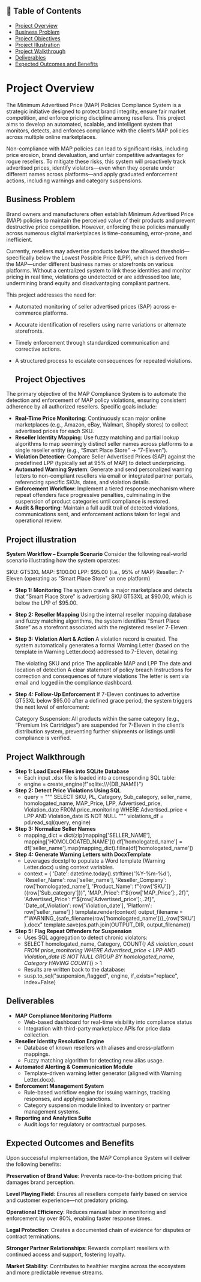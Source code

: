 ## 📑 Table of Contents
- [Project Overview](#project-overview)
- [Business Problem](#business-problem)
- [Project Objectives](#project-objectives)
- [Project Illustration](#project-illustration)
- [Project Walkthrough](#Project-Walkthrough)
- [Deliverables](#deliverables)
- [Expected Outcomes and Benefits](#expected-outcomes-and-benefits)

# **Project Overview**

The Minimum Advertised Price (MAP) Policies Compliance System is a strategic initiative designed to protect brand integrity, ensure fair market competition, and enforce pricing discipline among resellers. This project aims to develop an automated, scalable, and intelligent system that monitors, detects, and enforces compliance with the client’s MAP policies across multiple online marketplaces.

Non-compliance with MAP policies can lead to significant risks, including price erosion, brand devaluation, and unfair competitive advantages for rogue resellers. To mitigate these risks, this system will proactively track advertised prices, identify violators—even when they operate under different names across platforms—and apply graduated enforcement actions, including warnings and category suspensions.

## **Business Problem**
Brand owners and manufacturers often establish Minimum Advertised Price (MAP) policies to maintain the perceived value of their products and prevent destructive price competition. However, enforcing these policies manually across numerous digital marketplaces is time-consuming, error-prone, and inefficient.

Currently, resellers may advertise products below the allowed threshold—specifically below the Lowest Possible Price (LPP), which is derived from the MAP—under different business names or storefronts on various platforms. Without a centralized system to link these identities and monitor pricing in real time, violations go undetected or are addressed too late, undermining brand equity and disadvantaging compliant partners.

This project addresses the need for:

- Automated monitoring of seller advertised prices (SAP) across e-commerce platforms.
- Accurate identification of resellers using name variations or alternate storefronts.
- Timely enforcement through standardized communication and corrective actions.
- A structured process to escalate consequences for repeated violations.

  ## **Project Objectives**
The primary objective of the MAP Compliance System is to automate the detection and enforcement of MAP policy violations, ensuring consistent adherence by all authorized resellers. 
Specific goals include:

- **Real-Time Price Monitoring**: Continuously scan major online marketplaces (e.g., Amazon, eBay, Walmart, Shopify stores) to collect advertised prices for each SKU.
- **Reseller Identity Mapping**: Use fuzzy matching and partial lookup algorithms to map seemingly distinct seller names across platforms to a single reseller entity (e.g., “Smart Place Store” → “7-Eleven”).
- **Violation Detection**: Compare Seller Advertised Prices (SAP) against the predefined LPP (typically set at 95% of MAP) to detect underpricing.
- **Automated Warning System**: Generate and send personalized warning letters to non-compliant resellers via email or integrated partner portals, referencing specific SKUs, dates, and violation details.
- **Enforcement Workflow**: Implement a tiered response mechanism where repeat offenders face progressive penalties, culminating in the suspension of product categories until compliance is restored.
- **Audit & Reporting**: Maintain a full audit trail of detected violations, communications sent, and enforcement actions taken for legal and operational review.

## **Project illustration**

**System Workflow – Example Scenario**
Consider the following real-world scenario illustrating how the system operates:

SKU: GT53XL
MAP: $100.00
LPP: $95.00 (i.e., 95% of MAP)
Reseller: 7-Eleven (operating as "Smart Place Store" on one platform)

- **Step 1: Monitoring**
The system crawls a major marketplace and detects that “Smart Place Store” is advertising SKU GT53XL at $90.00, which is below the LPP of $95.00.

- **Step 2: Reseller Mapping**
Using the internal reseller mapping database and fuzzy matching algorithms, the system identifies “Smart Place Store” as a storefront associated with the registered reseller 7-Eleven.

- **Step 3: Violation Alert & Action**
A violation record is created. The system automatically generates a formal Warning Letter (based on the template in Warning Letter.docx) addressed to 7-Eleven, detailing:

  The violating SKU and price
  The applicable MAP and LPP
  The date and location of detection
  A clear statement of policy breach
  Instructions for correction and consequences of future violations
  The letter is sent via email and logged in the compliance dashboard.

- **Step 4: Follow-Up Enforcement**
  If 7-Eleven continues to advertise GT53XL below $95.00 after a defined grace period, the system triggers the next level of enforcement:

   Category Suspension: All products within the same category (e.g., “Premium Ink Cartridges”) are suspended for 7-Eleven in the client’s distribution
   system, preventing further shipments or listings until compliance is verified.

 ## **Project Walkthrough**
 - **Step 1: Load Excel Files into SQLite Database**
   - Each input .xlsx file is loaded into a corresponding SQL table:
   - engine = create_engine(f"sqlite:///{DB_NAME}")
 - **Step 2: Detect Price Violations Using SQL**
   - query = """
     SELECT 
    SKU, PL, Category, Sub_category, seller_name, homologated_name,
    MAP_Price, LPP, Advertised_price, Violation_date
    FROM price_monitoring
    WHERE Advertised_price < LPP
    AND Violation_date IS NOT NULL
    """
    violations_df = pd.read_sql(query, engine)
- **Step 3: Normalize Seller Names**
  - mapping_dict = dict(zip(mapping['SELLER_NAME'], mapping['HOMOLOGATED_NAME']))
    df['homologated_name'] = df['seller_name'].map(mapping_dict).fillna(df['homologated_name'])
- **Step 4: Generate Warning Letters with DocxTemplate**
   - Leverages docxtpl to populate a Word template (Warning Letter.docx) using context variables.
   - context = {
    'Date': datetime.today().strftime('%Y-%m-%d'),
    'Reseller_Name': row['seller_name'],
    'Reseller_Company': row['homologated_name'],
    'Product_Name': f"{row['SKU']} ({row['Sub_category']})",
    'MAP_Price': f"${row['MAP_Price']:,.2f}",
    'Advertised_Price': f"${row['Advertised_price']:,.2f}",
    'Date_of_Violation': row['Violation_date'],
    'Platform': row['seller_name']
     }
     template.render(context)
     output_filename = f"WARNING_{safe_filename(row['homologated_name'])}_{row['SKU']}.docx"
     template.save(os.path.join(OUTPUT_DIR, output_filename))
- **Step 5: Flag Repeat Offenders for Suspension**
    - Uses SQL aggregation to detect chronic violators:
    - SELECT 
      homologated_name, 
      Category, 
      COUNT(*) AS violation_count
      FROM price_monitoring
      WHERE Advertised_price < LPP
      AND Violation_date IS NOT NULL
      GROUP BY homologated_name, Category
      HAVING COUNT(*) > 1
    -  Results are written back to the database:
    -  susp.to_sql("suspension_flagged", engine, if_exists="replace", index=False)



 ## **Deliverables**
- **MAP Compliance Monitoring Platform**
  - Web-based dashboard for real-time visibility into compliance status
  - Integration with third-party marketplace APIs for price data collection.
- **Reseller Identity Resolution Engine**
  - Database of known resellers with aliases and cross-platform mappings.
  - Fuzzy matching algorithm for detecting new alias usage.
- **Automated Alerting & Communication Module**
  - Template-driven warning letter generator (aligned with Warning Letter.docx).
- **Enforcement Management System**
  - Rule-based workflow engine for issuing warnings, tracking responses, and applying sanctions.
  - Category suspension module linked to inventory or partner management systems.
- **Reporting and Analytics Suite**
  - Audit logs for regulatory or contractual purposes.

## Expected Outcomes and Benefits
Upon successful implementation, the MAP Compliance System will deliver the following benefits:

**Preservation of Brand Value**: Prevents race-to-the-bottom pricing that damages brand perception.

**Level Playing Field**: Ensures all resellers compete fairly based on service and customer experience—not predatory pricing.

**Operational Efficiency**: Reduces manual labor in monitoring and enforcement by over 80%, enabling faster response times.

**Legal Protection**: Creates a documented chain of evidence for disputes or contract terminations.

**Stronger Partner Relationships**: Rewards compliant resellers with continued access and support, fostering loyalty.

**Market Stability**: Contributes to healthier margins across the ecosystem and more predictable revenue streams.
         
